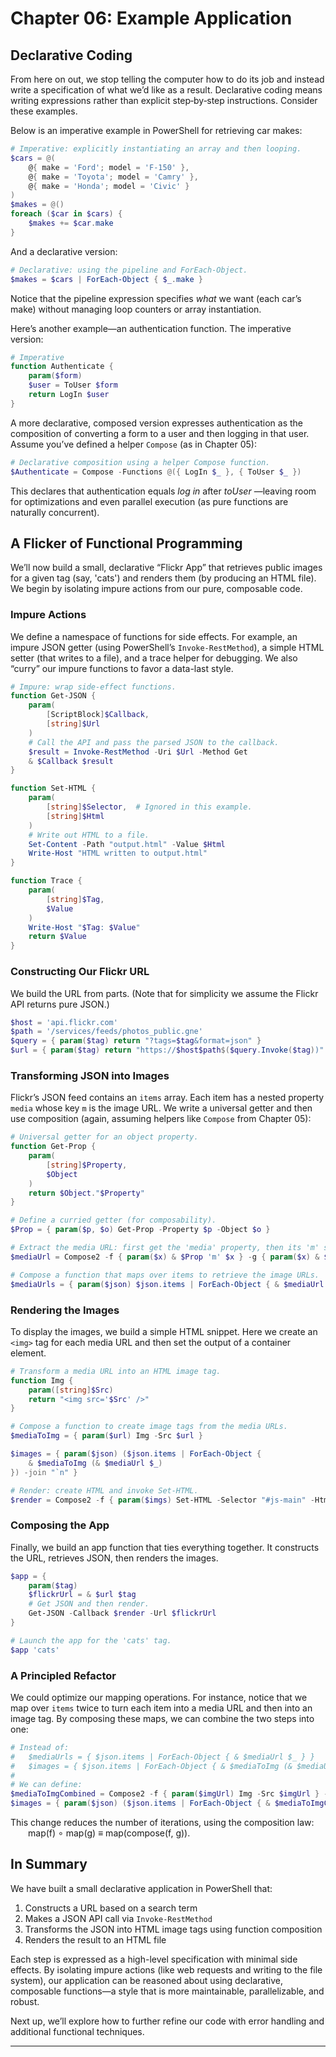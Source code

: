 # Chapter 06: Example Application

## Declarative Coding

From here on out, we stop telling the computer how to do its job and instead write a specification of what we’d like as a result. Declarative coding means writing expressions rather than explicit step‐by‐step instructions. Consider these examples.

Below is an imperative example in PowerShell for retrieving car makes:

```powershell
# Imperative: explicitly instantiating an array and then looping.
$cars = @(
    @{ make = 'Ford'; model = 'F-150' },
    @{ make = 'Toyota'; model = 'Camry' },
    @{ make = 'Honda'; model = 'Civic' }
)
$makes = @()
foreach ($car in $cars) {
    $makes += $car.make
}
```

And a declarative version:

```powershell
# Declarative: using the pipeline and ForEach-Object.
$makes = $cars | ForEach-Object { $_.make }
```

Notice that the pipeline expression specifies *what* we want (each car’s make) without managing loop counters or array instantiation.

Here’s another example—an authentication function.
The imperative version:

```powershell
# Imperative
function Authenticate {
    param($form)
    $user = ToUser $form
    return LogIn $user
}
```

A more declarative, composed version expresses authentication as the composition of converting a form to a user and then logging in that user. Assume you’ve defined a helper `Compose` (as in Chapter 05):

```powershell
# Declarative composition using a helper Compose function.
$Authenticate = Compose -Functions @({ LogIn $_ }, { ToUser $_ })
```

This declares that authentication equals _log in_ after _toUser_ —leaving room for optimizations and even parallel execution (as pure functions are naturally concurrent).

## A Flicker of Functional Programming

We’ll now build a small, declarative “Flickr App” that retrieves public images for a given tag (say, 'cats') and renders them (by producing an HTML file). We begin by isolating impure actions from our pure, composable code.

### Impure Actions

We define a namespace of functions for side effects. For example, an impure JSON getter (using PowerShell’s `Invoke-RestMethod`), a simple HTML setter (that writes to a file), and a trace helper for debugging. We also “curry” our impure functions to favor a data-last style.

```powershell
# Impure: wrap side-effect functions.
function Get-JSON {
    param(
        [ScriptBlock]$Callback,
        [string]$Url
    )
    # Call the API and pass the parsed JSON to the callback.
    $result = Invoke-RestMethod -Uri $Url -Method Get
    & $Callback $result
}

function Set-HTML {
    param(
        [string]$Selector,  # Ignored in this example.
        [string]$Html
    )
    # Write out HTML to a file.
    Set-Content -Path "output.html" -Value $Html
    Write-Host "HTML written to output.html"
}

function Trace {
    param(
        [string]$Tag,
        $Value
    )
    Write-Host "$Tag: $Value"
    return $Value
}
```

### Constructing Our Flickr URL

We build the URL from parts. (Note that for simplicity we assume the Flickr API returns pure JSON.)

```powershell
$host = 'api.flickr.com'
$path = '/services/feeds/photos_public.gne'
$query = { param($tag) return "?tags=$tag&format=json" }
$url = { param($tag) return "https://$host$path$($query.Invoke($tag))" }
```

### Transforming JSON into Images

Flickr’s JSON feed contains an `items` array. Each item has a nested property `media` whose key `m` is the image URL. We write a universal getter and then use composition (again, assuming helpers like `Compose` from Chapter 05):

```powershell
# Universal getter for an object property.
function Get-Prop {
    param(
        [string]$Property,
        $Object
    )
    return $Object."$Property"
}

# Define a curried getter (for composability).
$Prop = { param($p, $o) Get-Prop -Property $p -Object $o }

# Extract the media URL: first get the 'media' property, then its 'm' subproperty.
$mediaUrl = Compose2 -f { param($x) & $Prop 'm' $x } -g { param($x) & $Prop 'media' $x }

# Compose a function that maps over items to retrieve the image URLs.
$mediaUrls = { param($json) $json.items | ForEach-Object { & $mediaUrl $_ } }
```

### Rendering the Images

To display the images, we build a simple HTML snippet. Here we create an `<img>` tag for each media URL and then set the output of a container element.

```powershell
# Transform a media URL into an HTML image tag.
function Img {
    param([string]$Src)
    return "<img src='$Src' />"
}

# Compose a function to create image tags from the media URLs.
$mediaToImg = { param($url) Img -Src $url }

$images = { param($json) ($json.items | ForEach-Object { 
    & $mediaToImg (& $mediaUrl $_) 
}) -join "`n" }

# Render: create HTML and invoke Set-HTML.
$render = Compose2 -f { param($imgs) Set-HTML -Selector "#js-main" -Html $imgs } -g $images
```

### Composing the App

Finally, we build an app function that ties everything together. It constructs the URL, retrieves JSON, then renders the images.

```powershell
$app = {
    param($tag)
    $flickrUrl = & $url $tag
    # Get JSON and then render.
    Get-JSON -Callback $render -Url $flickrUrl
}

# Launch the app for the 'cats' tag.
$app 'cats'
```

### A Principled Refactor

We could optimize our mapping operations. For instance, notice that we map over `items` twice to turn each item into a media URL and then into an image tag. By composing these maps, we can combine the two steps into one:

```powershell
# Instead of:
#   $mediaUrls = { $json.items | ForEach-Object { & $mediaUrl $_ } }
#   $images = { $json.items | ForEach-Object { & $mediaToImg (& $mediaUrl $_) } }
#
# We can define:
$mediaToImgCombined = Compose2 -f { param($imgUrl) Img -Src $imgUrl } -g $mediaUrl
$images = { param($json) ($json.items | ForEach-Object { & $mediaToImgCombined $_ }) -join "`n" }
```

This change reduces the number of iterations, using the composition law:
  map(f) ∘ map(g) ≡ map(compose(f, g)).

## In Summary

We have built a small declarative application in PowerShell that:

1. Constructs a URL based on a search term
2. Makes a JSON API call via `Invoke-RestMethod`
3. Transforms the JSON into HTML image tags using function composition
4. Renders the result to an HTML file

Each step is expressed as a high-level specification with minimal side effects. By isolating impure actions (like web requests and writing to the file system), our application can be reasoned about using declarative, composable functions—a style that is more maintainable, parallelizable, and robust.

Next up, we’ll explore how to further refine our code with error handling and additional functional techniques.

----
